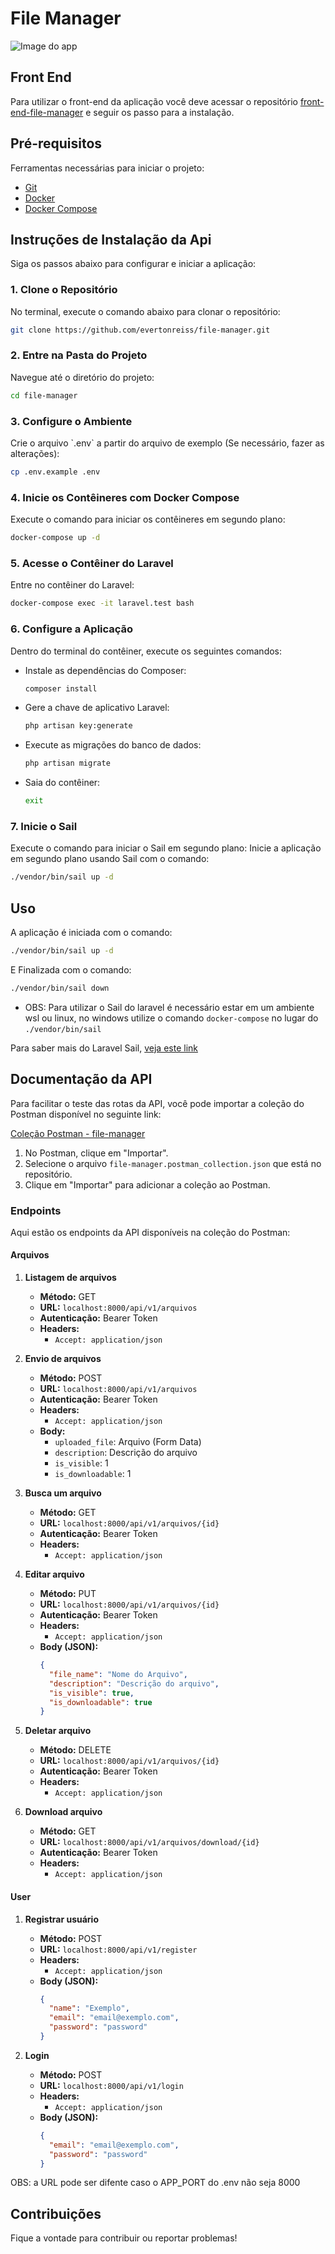# File Manager

![Image do app](https://private-user-images.githubusercontent.com/102697614/361577598-31e7751a-dd7c-4aa8-b097-00d9ef446558.png?jwt=eyJhbGciOiJIUzI1NiIsInR5cCI6IkpXVCJ9.eyJpc3MiOiJnaXRodWIuY29tIiwiYXVkIjoicmF3LmdpdGh1YnVzZXJjb250ZW50LmNvbSIsImtleSI6ImtleTUiLCJleHAiOjE3MjQ3MDY4MzUsIm5iZiI6MTcyNDcwNjUzNSwicGF0aCI6Ii8xMDI2OTc2MTQvMzYxNTc3NTk4LTMxZTc3NTFhLWRkN2MtNGFhOC1iMDk3LTAwZDllZjQ0NjU1OC5wbmc_WC1BbXotQWxnb3JpdGhtPUFXUzQtSE1BQy1TSEEyNTYmWC1BbXotQ3JlZGVudGlhbD1BS0lBVkNPRFlMU0E1M1BRSzRaQSUyRjIwMjQwODI2JTJGdXMtZWFzdC0xJTJGczMlMkZhd3M0X3JlcXVlc3QmWC1BbXotRGF0ZT0yMDI0MDgyNlQyMTA4NTVaJlgtQW16LUV4cGlyZXM9MzAwJlgtQW16LVNpZ25hdHVyZT01MDc2NmRmODdkOWVjMmE1YTJjMjhhNDU3Mzc1NWFmYjE1ODA4YTBhZWZhNmQ1NDk3ZjY3NDA5Y2MyYTBhMjlhJlgtQW16LVNpZ25lZEhlYWRlcnM9aG9zdCZhY3Rvcl9pZD0wJmtleV9pZD0wJnJlcG9faWQ9MCJ9.ZxGRWr53C553b-6UpVFH2xoIuj4g4k_gEUtVVNV26b4)

## Front End
Para utilizar o front-end da aplicação você deve acessar o repositório [front-end-file-manager](https://github.com/evertonreiss/front-file-manager) e seguir os passo para a instalação.

## Pré-requisitos

Ferramentas necessárias para iniciar o projeto:

- [Git](https://git-scm.com/)
- [Docker](https://www.docker.com/)
- [Docker Compose](https://docs.docker.com/compose/)

## Instruções de Instalação da Api

Siga os passos abaixo para configurar e iniciar a aplicação:

### 1. Clone o Repositório

No terminal, execute o comando abaixo para clonar o repositório:

```bash
git clone https://github.com/evertonreiss/file-manager.git
```

### 2. Entre na Pasta do Projeto

Navegue até o diretório do projeto:

```bash
cd file-manager
```

### 3. Configure o Ambiente

Crie o arquivo \`.env\` a partir do arquivo de exemplo (Se necessário, fazer as alterações):

```bash
cp .env.example .env
```

### 4. Inicie os Contêineres com Docker Compose

Execute o comando para iniciar os contêineres em segundo plano:

```bash
docker-compose up -d
```

### 5. Acesse o Contêiner do Laravel

Entre no contêiner do Laravel:

```bash
docker-compose exec -it laravel.test bash
```

### 6. Configure a Aplicação

Dentro do terminal do contêiner, execute os seguintes comandos:

- Instale as dependências do Composer:

  ```bash
  composer install
  ```

- Gere a chave de aplicativo Laravel:

  ```bash
  php artisan key:generate
  ```

- Execute as migrações do banco de dados:

  ```bash
  php artisan migrate
  ```

- Saia do contêiner:

  ```bash
  exit
  ```

### 7. Inicie o Sail

Execute o comando para iniciar o Sail em segundo plano:
Inicie a aplicação em segundo plano usando Sail com o comando:
```bash
./vendor/bin/sail up -d
```

## Uso

A aplicação é iniciada com o comando:
```bash
./vendor/bin/sail up -d
```
 
E Finalizada com o comando: 
```bash
./vendor/bin/sail down
```
- OBS: Para utilizar o Sail do laravel é necessário estar em um ambiente wsl ou linux, no windows utilize o comando `docker-compose` no lugar do `./vendor/bin/sail` 

Para saber mais do Laravel Sail, [veja este link](https://laravel.com/docs/9.x/sail#main-content)


## Documentação da API

Para facilitar o teste das rotas da API, você pode importar a coleção do Postman disponível no seguinte link:

[Coleção Postman - file-manager](./file-manager.postman_collection.json)

1. No Postman, clique em "Importar".
2. Selecione o arquivo `file-manager.postman_collection.json` que está no repositório.
3. Clique em "Importar" para adicionar a coleção ao Postman.

### Endpoints

Aqui estão os endpoints da API disponíveis na coleção do Postman:

#### Arquivos

1. **Listagem de arquivos**
   - **Método:** GET
   - **URL:** `localhost:8000/api/v1/arquivos`
   - **Autenticação:** Bearer Token
   - **Headers:**
     - `Accept: application/json`

2. **Envio de arquivos**
   - **Método:** POST
   - **URL:** `localhost:8000/api/v1/arquivos`
   - **Autenticação:** Bearer Token
   - **Headers:**
     - `Accept: application/json`
   - **Body:**
     - `uploaded_file`: Arquivo (Form Data)
     - `description`: Descrição do arquivo
     - `is_visible`: 1
     - `is_downloadable`: 1

3. **Busca um arquivo**
   - **Método:** GET
   - **URL:** `localhost:8000/api/v1/arquivos/{id}`
   - **Autenticação:** Bearer Token
   - **Headers:**
     - `Accept: application/json`

4. **Editar arquivo**
   - **Método:** PUT
   - **URL:** `localhost:8000/api/v1/arquivos/{id}`
   - **Autenticação:** Bearer Token
   - **Headers:**
     - `Accept: application/json`
   - **Body (JSON):**
     ```json
     {
       "file_name": "Nome do Arquivo",
       "description": "Descrição do arquivo",
       "is_visible": true,
       "is_downloadable": true
     }
     ```

5. **Deletar arquivo**
   - **Método:** DELETE
   - **URL:** `localhost:8000/api/v1/arquivos/{id}`
   - **Autenticação:** Bearer Token
   - **Headers:**
     - `Accept: application/json`

6. **Download arquivo**
   - **Método:** GET
   - **URL:** `localhost:8000/api/v1/arquivos/download/{id}`
   - **Autenticação:** Bearer Token
   - **Headers:**
     - `Accept: application/json`

#### User

1. **Registrar usuário**
   - **Método:** POST
   - **URL:** `localhost:8000/api/v1/register`
   - **Headers:**
     - `Accept: application/json`
   - **Body (JSON):**
     ```json
     {
       "name": "Exemplo",
       "email": "email@exemplo.com",
       "password": "password"
     }
     ```

2. **Login**
   - **Método:** POST
   - **URL:** `localhost:8000/api/v1/login`
   - **Headers:**
     - `Accept: application/json`
   - **Body (JSON):**
     ```json
     {
       "email": "email@exemplo.com",
       "password": "password"
     }
     ```
OBS: a URL pode ser difente caso o APP_PORT do .env não seja 8000

## Contribuições
Fique a vontade para contribuir ou reportar problemas!
